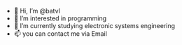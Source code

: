 - 👋 Hi, I’m @batvl
- 👀 I’m interested in programming 
- 🌱 I’m currently studying electronic systems engineering
- 📫 you can contact me via Email
<!---
batvl/batvl is a ✨ special ✨ repository because its `README.md` (this file) appears on your GitHub profile.
You can click the Preview link to take a look at your changes.
--->
